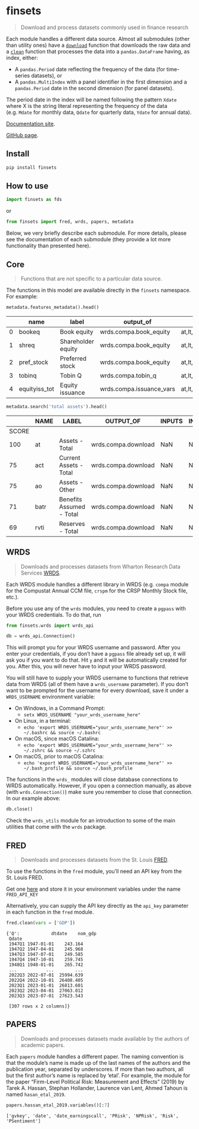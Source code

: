 # finsets

<!-- WARNING: THIS FILE WAS AUTOGENERATED! DO NOT EDIT! -->

> Download and process datasets commonly used in finance research

Each module handles a different data source. Almost all submodules
(other than utility ones) have a
[`download`](https://ionmihai.github.io/finsets/01_wrds/wrds_api.html#download)
function that downloads the raw data and a
[`clean`](https://ionmihai.github.io/finsets/01_wrds/ratios.html#clean)
function that processes the data into a `pandas.DataFrame` having, as
index, either:

- A `pandas.Period` date reflecting the frequency of the data (for
  time-series datasets), or
- A `pandas.MultiIndex` with a panel identifier in the first dimension
  and a `pandas.Period` date in the second dimension (for panel
  datasets).

The period date in the index will be named following the pattern `Xdate`
where X is the string literal representing the frequency of the data
(e.g. `Mdate` for monthly data, `Qdate` for quarterly data, `Ydate` for
annual data).

[Documentation site](https://ionmihai.github.io/finsets/).

[GitHub page](https://github.com/ionmihai/finsets).

## Install

``` sh
pip install finsets
```

## How to use

``` python
import finsets as fds
```

or

``` python
from finsets import fred, wrds, papers, metadata
```

Below, we very briefly describe each submodule. For more details, please
see the documentation of each submodule (they provide a lot more
functionality than presented here).

## Core

> Functions that are not specific to a particular data source.

The functions in this model are available directly in the `finsets`
namespace. For example:

``` python
metadata.features_metadata().head()
```

<div>


|     | name          | label              | output_of                | inputs                                            | inputs_generated_by |
|-----|---------------|--------------------|--------------------------|---------------------------------------------------|---------------------|
| 0   | bookeq        | Book equity        | wrds.compa.book_equity   | at,lt,seq,ceq,txditc,pstk,pstkrv,pstkl,itcb       | wrds.compa.clean    |
| 1   | shreq         | Shareholder equity | wrds.compa.book_equity   | at,lt,seq,ceq,txditc,pstk,pstkrv,pstkl,itcb       | wrds.compa.clean    |
| 2   | pref_stock    | Preferred stock    | wrds.compa.book_equity   | at,lt,seq,ceq,txditc,pstk,pstkrv,pstkl,itcb       | wrds.compa.clean    |
| 3   | tobinq        | Tobin Q            | wrds.compa.tobin_q       | at,lt,seq,ceq,txditc,pstk,pstkrv,pstkl,itcb,pr... | wrds.compa.clean    |
| 4   | equityiss_tot | Equity issuance    | wrds.compa.issuance_vars | at,lt,seq,ceq,txditc,pstk,pstkrv,pstkl,itcb,ss... | wrds.compa.clean    |

</div>

``` python
metadata.search('total assets').head()
```

<div>


|       | NAME | LABEL                    | OUTPUT_OF           | INPUTS | INPUTS_GENERATED_BY | TYPE             | NR_ROWS | WRDS_LIBRARY | WRDS_TABLE | GROUP  |
|-------|------|--------------------------|---------------------|--------|---------------------|------------------|---------|--------------|------------|--------|
| SCORE |      |                          |                     |        |                     |                  |         |              |            |        |
| 100   | at   | Assets - Total           | wrds.compa.download | NaN    | NaN                 | DOUBLE_PRECISION | 881927  | comp         | funda      | \<NA\> |
| 75    | act  | Current Assets - Total   | wrds.compa.download | NaN    | NaN                 | DOUBLE_PRECISION | 881927  | comp         | funda      | \<NA\> |
| 75    | ao   | Assets - Other           | wrds.compa.download | NaN    | NaN                 | DOUBLE_PRECISION | 881927  | comp         | funda      | \<NA\> |
| 71    | batr | Benefits Assumed - Total | wrds.compa.download | NaN    | NaN                 | DOUBLE_PRECISION | 881927  | comp         | funda      | \<NA\> |
| 69    | rvti | Reserves - Total         | wrds.compa.download | NaN    | NaN                 | DOUBLE_PRECISION | 881927  | comp         | funda      | \<NA\> |

</div>

## WRDS

> Downloads and processes datasets from Wharton Research Data Services
> [WRDS](https://wrds-www.wharton.upenn.edu/).

Each WRDS module handles a different library in WRDS (e.g. `compa`
module for the Compustat Annual CCM file, `crspm` for the CRSP Monthly
Stock file, etc.).

Before you use any of the `wrds` modules, you need to create a `pgpass`
with your WRDS credentials. To do that, run

``` python
from finsets.wrds import wrds_api
```

``` python
db = wrds_api.Connection()
```

This will prompt you for your WRDS username and password. After you
enter your credentials, if you don’t have a `pgpass` file already set
up, it will ask you if you want to do that. Hit `y` and it will be
automatically created for you. After this, you will never have to input
your WRDS password.

You will still have to supply your WRDS username to functions that
retrieve data from WRDS (all of them have a `wrds_username` parameter).
If you don’t want to be prompted for the username for every download,
save it under a `WRDS_USERNAME` environment variable:

- On Windows, in a Command Prompt:
  - `setx WRDS_USERNAME "your_wrds_username_here"`
- On Linux, in a terminal:
  - `echo 'export WRDS_USERNAME="your_wrds_username_here"' >> ~/.bashrc && source ~/.bashrc`
- On macOS, since macOS Catalina:
  - `echo 'export WRDS_USERNAME="your_wrds_username_here"' >> ~/.zshrc && source ~/.szhrc`
- On macOS, prior to macOS Catalina:
  - `echo 'export WRDS_USERNAME="your_wrds_username_here"' >> ~/.bash_profile && source ~/.bash_profile`

The functions in the `wrds_` modules will close database connections to
WRDS automatically. However, if you open a connection manually, as above
(with `wrds.Connection()`) make sure you remember to close that
connection. In our example above:

``` python
db.close()
```

Check the `wrds_utils` module for an introduction to some of the main
utilities that come with the `wrds` package.

## FRED

> Downloads and processes datasets from the St. Louis
> [FRED](https://fred.stlouisfed.org/).

To use the functions in the `fred` module, you’ll need an API key from
the St. Louis FRED.

Get one [here](https://fred.stlouisfed.org/docs/api/api_key.html) and
store it in your environment variables under the name `FRED_API_KEY`

Alternatively, you can supply the API key directly as the `api_key`
parameter in each function in the `fred` module.

``` python
fred.clean(vars = ['GDP'])
```

    {'Q':            dtdate    nom_gdp
     Qdate                       
     1947Q1 1947-01-01    243.164
     1947Q2 1947-04-01    245.968
     1947Q3 1947-07-01    249.585
     1947Q4 1947-10-01    259.745
     1948Q1 1948-01-01    265.742
     ...           ...        ...
     2022Q3 2022-07-01  25994.639
     2022Q4 2022-10-01  26408.405
     2023Q1 2023-01-01  26813.601
     2023Q2 2023-04-01  27063.012
     2023Q3 2023-07-01  27623.543
     
     [307 rows x 2 columns]}

## PAPERS

> Downloads and processes datasets made available by the authors of
> academic papers.

Each `papers` module handles a different paper. The naming convention is
that the module’s name is made up of the last names of the authors and
the publication year, separated by underscores. If more than two
authors, all but the first author’s name is replaced by ‘etal’. For
example, the module for the paper “Firm-Level Political Risk:
Measurement and Effects” (2019) by Tarek A. Hassan, Stephan Hollander,
Laurence van Lent, Ahmed Tahoun is named `hasan_etal_2019`.

``` python
papers.hassan_etal_2019.variables()[:7]
```

    ['gvkey', 'date', 'date_earningscall', 'PRisk', 'NPRisk', 'Risk', 'PSentiment']
